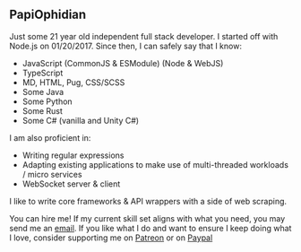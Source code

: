 ## PapiOphidian
Just some 21 year old independent full stack developer. I started off with Node.js on 01/20/2017.
Since then, I can safely say that I know:
- JavaScript (CommonJS & ESModule) (Node & WebJS)
- TypeScript
- MD, HTML, Pug, CSS/SCSS
- Some Java
- Some Python
- Some Rust
- Some C# (vanilla and Unity C#)

I am also proficient in:
- Writing regular expressions
- Adapting existing applications to make use of multi-threaded workloads / micro services
- WebSocket server & client

I like to write core frameworks & API wrappers with a side of web scraping.

You can hire me! If my current skill set aligns with what you need, you may send me an [email](mailto:bradleyjplatt@yahoo.com).
If you like what I do and want to ensure I keep doing what I love, consider supporting me on [Patreon](https://patreon.com/papiophidian) or on [Paypal](https://paypal.me/papiophidian)
